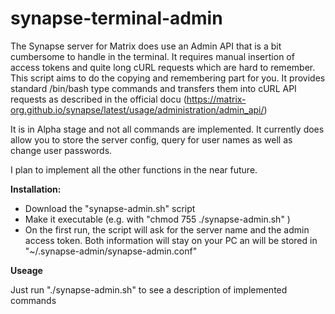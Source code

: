 # synapse-terminal-admin
The Synapse server for Matrix does use an Admin API that is a bit cumbersome to handle in the terminal. It requires manual insertion of access tokens and quite long cURL requests which are hard to remember.
This script aims to do the copying and remembering part for you. It provides standard /bin/bash type commands and transfers them into cURL API requests as described in the official docu (https://matrix-org.github.io/synapse/latest/usage/administration/admin_api/)

It is in Alpha stage and not all commands are implemented. It currently does allow you to store the server config, query for user names as well as change user passwords.

I plan to implement all the other functions in the near future.


**Installation:**
- Download the "synapse-admin.sh" script
- Make it executable (e.g. with "chmod 755 ./synapse-admin.sh" )
- On the first run, the script will ask for the server name and the admin access token. Both information will stay on your PC an will be stored in "~/.synapse-admin/synapse-admin.conf"

**Useage**

Just run "./synapse-admin.sh" to see a description of implemented commands